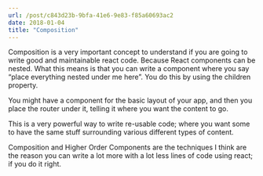 ```yaml
---
url: /post/c843d23b-9bfa-41e6-9e83-f85a60693ac2
date: 2018-01-04
title: "Composition"
---
```


Composition is a very important concept to understand if you are going to write good and maintainable react code. Because React components can be nested. What this means is that you can write a component where you say &#8220;place everything nested under me here&#8221;. You do this by using the children property.



You might have a component for the basic layout of your app, and then you place the router under it, telling it where you want the content to go.



This is a very powerful way to write re-usable code; where you want some to have the same stuff surrounding various different types of content.



Composition and Higher Order Components are the techniques I think are the reason you can write a lot more with a lot less lines of code using react; if you do it right.